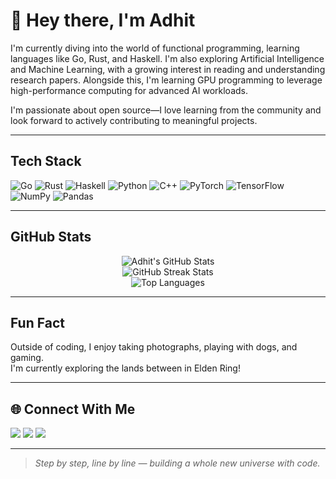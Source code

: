 # 👋 Hey there, I'm Adhit 

I'm currently diving into the world of functional programming, learning languages like Go, Rust, and Haskell. I'm also exploring Artificial Intelligence and Machine Learning, with a growing interest in reading and understanding research papers. Alongside this, I'm learning GPU programming to leverage high-performance computing for advanced AI workloads.

I'm passionate about open source—I love learning from the community and look forward to actively contributing to meaningful projects.

---

## Tech Stack

![Go](https://img.shields.io/badge/Go-00ADD8?style=for-the-badge&logo=go&logoColor=white)
![Rust](https://img.shields.io/badge/Rust-000000?style=for-the-badge&logo=rust&logoColor=white)
![Haskell](https://img.shields.io/badge/Haskell-5e5086?style=for-the-badge&logo=haskell&logoColor=white)
![Python](https://img.shields.io/badge/Python-3776AB?style=for-the-badge&logo=python&logoColor=white)
![C++](https://img.shields.io/badge/C++-00599C?style=for-the-badge&logo=c%2B%2B&logoColor=white)
![PyTorch](https://img.shields.io/badge/PyTorch-EE4C2C?style=for-the-badge&logo=pytorch&logoColor=white)
![TensorFlow](https://img.shields.io/badge/TensorFlow-FF6F00?style=for-the-badge&logo=tensorflow&logoColor=white)
![NumPy](https://img.shields.io/badge/NumPy-013243?style=for-the-badge&logo=numpy&logoColor=white)
![Pandas](https://img.shields.io/badge/Pandas-150458?style=for-the-badge&logo=pandas&logoColor=white)

---

## GitHub Stats

<p align="center">
  <img src="https://github-readme-stats.vercel.app/api?username=erizosamurai&show_icons=true&theme=radical" alt="Adhit's GitHub Stats" />
  <br>
  <img src="https://github-readme-streak-stats.herokuapp.com?user=erizosamurai&theme=radical&date_format=M%20j%5B%2C%20Y%5D" alt="GitHub Streak Stats" />
  <br>
  <img src="https://github-readme-stats.vercel.app/api/top-langs/?username=erizosamurai&layout=compact&theme=radical" alt="Top Languages" />
</p>

---

## Fun Fact

Outside of coding, I enjoy taking photographs, playing with dogs, and gaming.  
I'm currently exploring the lands between in Elden Ring!

---

## 🌐 Connect With Me

[<img src="https://img.shields.io/badge/Portfolio-000000?style=for-the-badge&logo=about.me&logoColor=white" />](https://erizosamurai.github.io/portfolio/)
[<img src="https://img.shields.io/badge/X-1DA1F2?style=for-the-badge&logo=x&logoColor=white" />](https://x.com/ErizoSamurai)
[<img src="https://img.shields.io/badge/LinkedIn-0A66C2?style=for-the-badge&logo=linkedin&logoColor=white" />](https://www.linkedin.com/in/adhitsimhadri/)

---

> *Step by step, line by line — building a whole new universe with code.*

